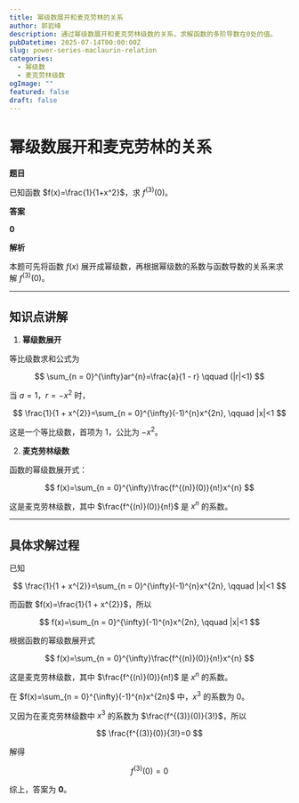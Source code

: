 ```yaml
---
title: 幂级数展开和麦克劳林的关系
author: 郭岩峰
description: 通过幂级数展开和麦克劳林级数的关系，求解函数的多阶导数在0处的值。
pubDatetime: 2025-07-14T00:00:00Z
slug: power-series-maclaurin-relation
categories:
  - 幂级数
  - 麦克劳林级数
ogImage: ""
featured: false
draft: false
---
```


# 幂级数展开和麦克劳林的关系

**题目**

已知函数 $f(x)=\frac{1}{1+x^2}$，求 $f^{(3)}(0)$。

**答案**

$\boldsymbol{0}$

**解析**

本题可先将函数 $f(x)$ 展开成幂级数，再根据幂级数的系数与函数导数的关系来求解 $f^{(3)}(0)$。

---

## 知识点讲解

1. **幂级数展开**

等比级数求和公式为

$$
\sum_{n = 0}^{\infty}ar^{n}=\frac{a}{1 - r} \qquad (|r|<1)
$$

当 $a = 1$，$r=-x^{2}$ 时，

$$
\frac{1}{1 + x^{2}}=\sum_{n = 0}^{\infty}(-1)^{n}x^{2n}, \qquad |x|<1
$$

这是一个等比级数，首项为 $1$，公比为 $-x^{2}$。

2. **麦克劳林级数**

函数的幂级数展开式：

$$
f(x)=\sum_{n = 0}^{\infty}\frac{f^{(n)}(0)}{n!}x^{n}
$$

这是麦克劳林级数，其中 $\frac{f^{(n)}(0)}{n!}$ 是 $x^{n}$ 的系数。

---

## 具体求解过程

已知

$$
\frac{1}{1 + x^{2}}=\sum_{n = 0}^{\infty}(-1)^{n}x^{2n}, \qquad |x|<1
$$

而函数 $f(x)=\frac{1}{1 + x^{2}}$，所以

$$
f(x)=\sum_{n = 0}^{\infty}(-1)^{n}x^{2n}, \qquad |x|<1
$$

根据函数的幂级数展开式

$$
f(x)=\sum_{n = 0}^{\infty}\frac{f^{(n)}(0)}{n!}x^{n}
$$

这是麦克劳林级数，其中 $\frac{f^{(n)}(0)}{n!}$ 是 $x^{n}$ 的系数。

在 $f(x)=\sum_{n = 0}^{\infty}(-1)^{n}x^{2n}$ 中，$x^{3}$ 的系数为 $0$。

又因为在麦克劳林级数中 $x^{3}$ 的系数为 $\frac{f^{(3)}(0)}{3!}$，所以

$$
\frac{f^{(3)}(0)}{3!}=0
$$

解得

$$
f^{(3)}(0)=0
$$

综上，答案为 $\boldsymbol{0}$。 